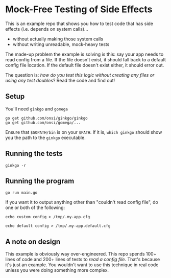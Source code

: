 # Mock-Free Testing of Side Effects

This is an example repo that shows you how to test code that
has side effects (i.e. depends on system calls)...

- without actually making those system calls
- without writing unreadable, mock-heavy tests

The made-up problem the example is solving is this: say your
app needs to read config from a file. If the file doesn't
exist, it should fall back to a default config file
location. If the default file doesn't exist either, it
should error out.

The question is: *how do you test this logic without
creating any files or using any test doubles*? Read the code
and find out!

## Setup

You'll need `ginkgo` and `gomega`

```
go get github.com/onsi/ginkgo/ginkgo
go get github.com/onsi/gomega/...
```

Ensure that `$GOPATH/bin` is on your `$PATH`. If it is,
`which ginkgo` should show you the path to the `ginkgo`
executable.

## Running the tests

```
ginkgo -r
```

## Running the program

```
go run main.go
```

If you want it to output anything other than "couldn't read
config file", do one or both of the following:

```
echo custom config > /tmp/.my-app.cfg
```

```
echo default config > /tmp/.my-app.default.cfg
```

## A note on design

This example is obviously way over-engineered. This repo
spends 100+ lines of code and 200+ lines of tests to *read a
config file*. That's because it's just an example. You
wouldn't want to use this technique in real code unless you
were doing something more complex.
